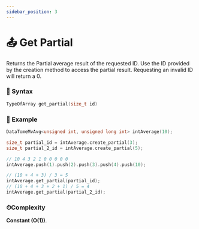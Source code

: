 ```yaml
---
sidebar_position: 3
---
```


# 📤 Get Partial

Returns the Partial average result of the requested ID.
Use the ID provided by the creation method to access the partial result.
Requesting an invalid ID will return a 0.

### 📝 Syntax

```cpp
TypeOfArray get_partial(size_t id)
```

### 🔮 Example

```cpp
DataTomeMvAvg<unsigned int, unsigned long int> intAverage(10);

size_t partial_id = intAverage.create_partial(3);
size_t partial_2_id = intAverage.create_partial(5);

// 10 4 3 2 1 0 0 0 0 0
intAverage.push(1).push(2).push(3).push(4).push(10);

// (10 + 4 + 3) / 3 = 5
intAverage.get_partial(partial_id);
// (10 + 4 + 3 + 2 + 1) / 5 = 4
intAverage.get_partial(partial_2_id);
```

### ⏱Complexity

**Constant (O(1))**.

